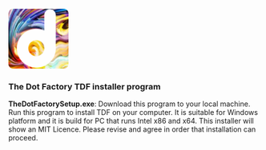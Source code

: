 <p align="left">
  <img src="https://github.com/Coarist/the-dot-factory/blob/master/TheDotFactory/Logo1Small.png?raw=true" width="120" title="Visual Studio project properties">
</p>

### The Dot Factory TDF installer program
**TheDotFactorySetup.exe**: Download this program to your local machine. Run this program to install TDF on your computer. It is suitable for Windows platform and it is build for PC that runs Intel x86 and x64. This installer will show an MIT Licence. Please revise and agree in order that installation can proceed.  
